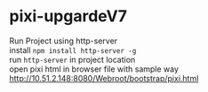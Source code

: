 # pixi-upgardeV7


Run Project using http-server <br/>
install `npm install http-server -g` <br/>
run `http-server` in project location <br/>
open pixi html in browser file with sample way <br/>
http://10.51.2.148:8080/Webroot/bootstrap/pixi.html
